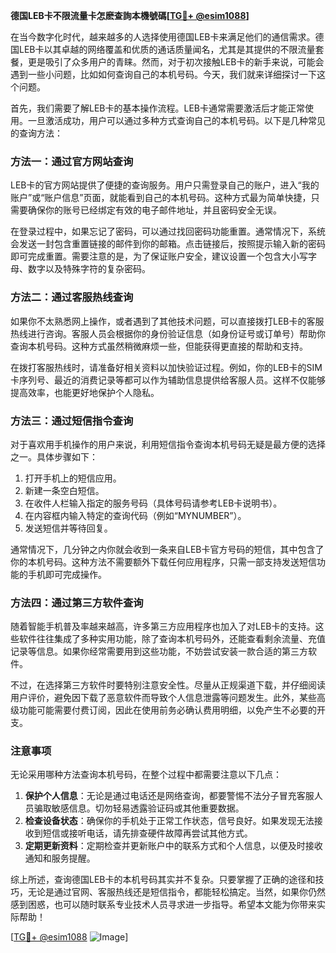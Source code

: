 **德国LEB卡不限流量卡怎麽查詢本機號碼[[TG💪+ @esim1088](https://t.me/s/esim1088)]**

在当今数字化时代，越来越多的人选择使用德国LEB卡来满足他们的通信需求。德国LEB卡以其卓越的网络覆盖和优质的通话质量闻名，尤其是其提供的不限流量套餐，更是吸引了众多用户的青睐。然而，对于初次接触LEB卡的新手来说，可能会遇到一些小问题，比如如何查询自己的本机号码。今天，我们就来详细探讨一下这个问题。

首先，我们需要了解LEB卡的基本操作流程。LEB卡通常需要激活后才能正常使用。一旦激活成功，用户可以通过多种方式查询自己的本机号码。以下是几种常见的查询方法：

### 方法一：通过官方网站查询

LEB卡的官方网站提供了便捷的查询服务。用户只需登录自己的账户，进入“我的账户”或“账户信息”页面，就能看到自己的本机号码。这种方式最为简单快捷，只需要确保你的账号已经绑定有效的电子邮件地址，并且密码安全无误。

在登录过程中，如果忘记了密码，可以通过找回密码功能重置。通常情况下，系统会发送一封包含重置链接的邮件到你的邮箱。点击链接后，按照提示输入新的密码即可完成重置。需要注意的是，为了保证账户安全，建议设置一个包含大小写字母、数字以及特殊字符的复杂密码。

### 方法二：通过客服热线查询

如果你不太熟悉网上操作，或者遇到了其他技术问题，可以直接拨打LEB卡的客服热线进行咨询。客服人员会根据你的身份验证信息（如身份证号或订单号）帮助你查询本机号码。这种方式虽然稍微麻烦一些，但能获得更直接的帮助和支持。

在拨打客服热线时，请准备好相关资料以加快验证过程。例如，你的LEB卡的SIM卡序列号、最近的消费记录等都可以作为辅助信息提供给客服人员。这样不仅能够提高效率，也能更好地保护个人隐私。

### 方法三：通过短信指令查询

对于喜欢用手机操作的用户来说，利用短信指令查询本机号码无疑是最方便的选择之一。具体步骤如下：

1. 打开手机上的短信应用。
2. 新建一条空白短信。
3. 在收件人栏输入指定的服务号码（具体号码请参考LEB卡说明书）。
4. 在内容框内输入特定的查询代码（例如“MYNUMBER”）。
5. 发送短信并等待回复。

通常情况下，几分钟之内你就会收到一条来自LEB卡官方号码的短信，其中包含了你的本机号码。这种方法不需要额外下载任何应用程序，只需一部支持发送短信功能的手机即可完成操作。

### 方法四：通过第三方软件查询

随着智能手机普及率越来越高，许多第三方应用程序也加入了对LEB卡的支持。这些软件往往集成了多种实用功能，除了查询本机号码外，还能查看剩余流量、充值记录等信息。如果你经常需要用到这些功能，不妨尝试安装一款合适的第三方软件。

不过，在选择第三方软件时要特别注意安全性。尽量从正规渠道下载，并仔细阅读用户评价，避免因下载了恶意软件而导致个人信息泄露等问题发生。此外，某些高级功能可能需要付费订阅，因此在使用前务必确认费用明细，以免产生不必要的开支。

### 注意事项

无论采用哪种方法查询本机号码，在整个过程中都需要注意以下几点：

1. **保护个人信息**：无论是通过电话还是网络查询，都要警惕不法分子冒充客服人员骗取敏感信息。切勿轻易透露验证码或其他重要数据。
2. **检查设备状态**：确保你的手机处于正常工作状态，信号良好。如果发现无法接收到短信或接听电话，请先排查硬件故障再尝试其他方式。
3. **定期更新资料**：定期检查并更新账户中的联系方式和个人信息，以便及时接收通知和服务提醒。

综上所述，查询德国LEB卡的本机号码其实并不复杂。只要掌握了正确的途径和技巧，无论是通过官网、客服热线还是短信指令，都能轻松搞定。当然，如果你仍然感到困惑，也可以随时联系专业技术人员寻求进一步指导。希望本文能为你带来实际帮助！

[[TG💪+ @esim1088](https://t.me/s/esim1088) ![Image](https://i.postimg.cc/4NQfJmqS/Snipaste-2025-05-13-00-14-12.png)]